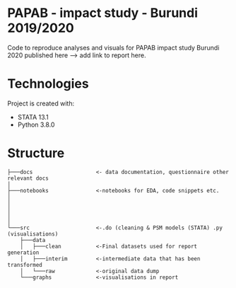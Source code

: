 # PAPAB - impact study - Burundi 2019/2020

Code to reproduce analyses and visuals for PAPAB impact study Burundi 2020 published here <add link> --> add link to report here. 

# Technologies
Project is created with: 
- STATA 13.1
- Python 3.8.0 

# Structure
```
├───docs                    <- data documentation, questionnaire other relevant docs
│   
├───notebooks               <-notebooks for EDA, code snippets etc. 
│   
│      
│      
│      
│   
└───src                     <-.do (cleaning & PSM models (STATA) .py (visualisations) 
    ├───data                 
    │   ├───clean           <-Final datasets used for report generation  
    │   ├───interim         <-intermediate data that has been transformed 
    │   └───raw             <-original data dump         
    └───graphs              <-visualisations in report 
```






